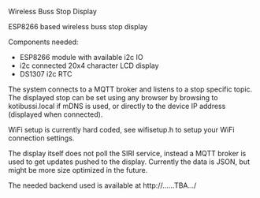 Wireless Buss Stop Display

ESP8266 based wireless buss stop display

Components needed:
- ESP8266 module with available i2c IO
- i2c connected 20x4 character LCD display
- DS1307 i2c RTC 

The system connects to a MQTT broker and listens to a stop specific topic. The displayed 
stop can be set using any browser by browsing to kotibussi.local if mDNS is used, or directly to 
the device IP address (displayed when connected).

WiFi setup is currently hard coded, see wifisetup.h to setup your WiFi connection settings.

The display itself does not poll the SIRI service, instead a MQTT broker is used to get updates
pushed to the display. Currently the data is JSON, but might be more size optimized in the future.

The needed backend used is available at http://......TBA.../


